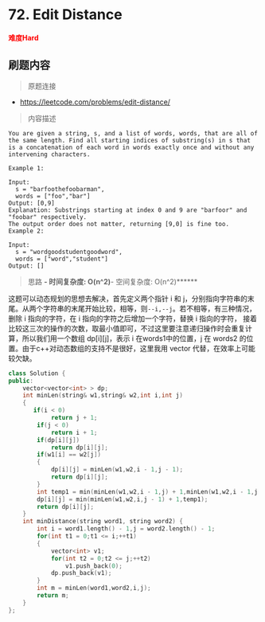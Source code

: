 # 72. Edit Distance

**<font color=red>难度Hard</font>**

## 刷题内容
> 原题连接

* https://leetcode.com/problems/edit-distance/

> 内容描述

```
You are given a string, s, and a list of words, words, that are all of the same length. Find all starting indices of substring(s) in s that is a concatenation of each word in words exactly once and without any intervening characters.

Example 1:

Input:
  s = "barfoothefoobarman",
  words = ["foo","bar"]
Output: [0,9]
Explanation: Substrings starting at index 0 and 9 are "barfoor" and "foobar" respectively.
The output order does not matter, returning [9,0] is fine too.
Example 2:

Input:
  s = "wordgoodstudentgoodword",
  words = ["word","student"]
Output: []

```
> 思路
******- 时间复杂度: O(n^2)******- 空间复杂度: O(n^2)******

这题可以动态规划的思想去解决，首先定义两个指针 i 和 j，分别指向字符串的末尾。从两个字符串的末尾开始比较，相等，则```--i,--j```。若不相等，有三种情况，删除 i 指向的字符，在 i 指向的字符之后增加一个字符，替换 i 指向的字符， 接着比较这三次的操作的次数，取最小值即可，不过这里要注意递归操作时会重复计算，所以我们用一个数组 dp[i][j]，表示 i 在words1中的位置，j 在 words2 的位置。由于c++对动态数组的支持不是很好，这里我用 vector 代替，在效率上可能较欠缺。

```cpp
class Solution {
public:
    vector<vector<int> > dp;
    int minLen(string& w1,string& w2,int i,int j)
    {
	   if(i < 0)
            return j + 1;
        if(j < 0)
            return i + 1;
        if(dp[i][j])
            return dp[i][j];
        if(w1[i] == w2[j])
        {
            dp[i][j] = minLen(w1,w2,i - 1,j - 1);
            return dp[i][j];
        }
        int temp1 = min(minLen(w1,w2,i - 1,j) + 1,minLen(w1,w2,i - 1,j - 1) + 1);
        dp[i][j] = min(minLen(w1,w2,i,j - 1) + 1,temp1);
        return dp[i][j];
    }
    int minDistance(string word1, string word2) {
        int i = word1.length() - 1,j = word2.length() - 1;
        for(int t1 = 0;t1 <= i;++t1)
        {
            vector<int> v1;
            for(int t2 = 0;t2 <= j;++t2)
                v1.push_back(0);
            dp.push_back(v1);
        }
        int m = minLen(word1,word2,i,j);
        return m;
    }
};
```
